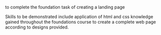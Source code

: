 
to complete the foundation task of creating a landing page

Skills to be demonstrated include application of html and css knowledge gained throughout the foundations course to create a complete web page according to designs provided. 